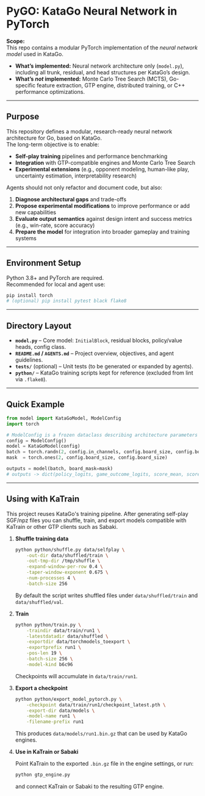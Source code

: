 # PyGO: KataGo Neural Network in PyTorch

**Scope:**  
This repo contains a modular PyTorch implementation of the *neural network model* used in KataGo.  
- **What’s implemented:** Neural network architecture only (`model.py`), including all trunk, residual, and head structures per KataGo’s design.  
- **What’s *not* implemented:** Monte Carlo Tree Search (MCTS), Go-specific feature extraction, GTP engine, distributed training, or C++ performance optimizations.

---

## Purpose

This repository defines a modular, research-ready neural network architecture for Go, based on KataGo.  
The long-term objective is to enable:
- **Self-play training** pipelines and performance benchmarking  
- **Integration** with GTP-compatible engines and Monte Carlo Tree Search  
- **Experimental extensions** (e.g., opponent modeling, human-like play, uncertainty estimation, interpretability research)

Agents should not only refactor and document code, but also:
1. **Diagnose architectural gaps** and trade-offs  
2. **Propose experimental modifications** to improve performance or add new capabilities  
3. **Evaluate output semantics** against design intent and success metrics (e.g., win-rate, score accuracy)  
4. **Prepare the model** for integration into broader gameplay and training systems

---

## Environment Setup

Python 3.8+ and PyTorch are required.  
Recommended for local and agent use:

```bash
pip install torch
# (optional) pip install pytest black flake8
````

---

## Directory Layout

* **`model.py`** – Core model: `InitialBlock`, residual blocks, policy/value heads, config class.
* **`README.md` / `AGENTS.md`** – Project overview, objectives, and agent guidelines.
* **`tests/`** (optional) – Unit tests (to be generated or expanded by agents).
* **`python/`** – KataGo training scripts kept for reference (excluded from lint
  via `.flake8`).

---

## Quick Example

```python
from model import KataGoModel, ModelConfig
import torch

# ModelConfig is a frozen dataclass describing architecture parameters
config = ModelConfig()
model = KataGoModel(config)
batch = torch.randn(2, config.in_channels, config.board_size, config.board_size)
mask  = torch.ones(2, config.board_size, config.board_size)

outputs = model(batch, board_mask=mask)
# outputs -> dict(policy_logits, game_outcome_logits, score_mean, score_stdev, ownership_map)
```

---


## Using with KaTrain

This project reuses KataGo's training pipeline. After generating self-play SGF/npz files you can shuffle, train, and export models compatible with KaTrain or other GTP clients such as Sabaki.

1. **Shuffle training data**

   ```bash
   python python/shuffle.py data/selfplay \
       -out-dir data/shuffled/train \
       -out-tmp-dir /tmp/shuffle \
       -expand-window-per-row 0.4 \
       -taper-window-exponent 0.675 \
       -num-processes 4 \
       -batch-size 256
   ```
   By default the script writes shuffled files under `data/shuffled/train` and `data/shuffled/val`.

2. **Train**

   ```bash
   python python/train.py \
       -traindir data/train/run1 \
       -latestdatadir data/shuffled \
       -exportdir data/torchmodels_toexport \
       -exportprefix run1 \
       -pos-len 19 \
       -batch-size 256 \
       -model-kind b6c96
   ```
   Checkpoints will accumulate in `data/train/run1`.

3. **Export a checkpoint**

   ```bash
   python python/export_model_pytorch.py \
       -checkpoint data/train/run1/checkpoint_latest.pth \
       -export-dir data/models \
       -model-name run1 \
       -filename-prefix run1
   ```
   This produces `data/models/run1.bin.gz` that can be used by KataGo engines.

4. **Use in KaTrain or Sabaki**

   Point KaTrain to the exported `.bin.gz` file in the engine settings, or run:

   ```bash
   python gtp_engine.py
   ```
   and connect KaTrain or Sabaki to the resulting GTP engine.
